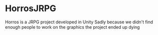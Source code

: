 # HorrosJRPG
Horros is a JRPG project developed in Unity
Sadly because we didn't find enough people to work on the graphics the project ended up dying
